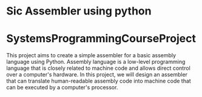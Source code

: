 # Sic Assembler using python

# SystemsProgrammingCourseProject

This project aims to create a simple assembler for a basic assembly language using Python. Assembly language is a low-level programming language that is closely related to machine code and allows direct control over a computer's hardware. In this project, we will design an assembler that can translate human-readable assembly code into machine code that can be executed by a computer's processor.

